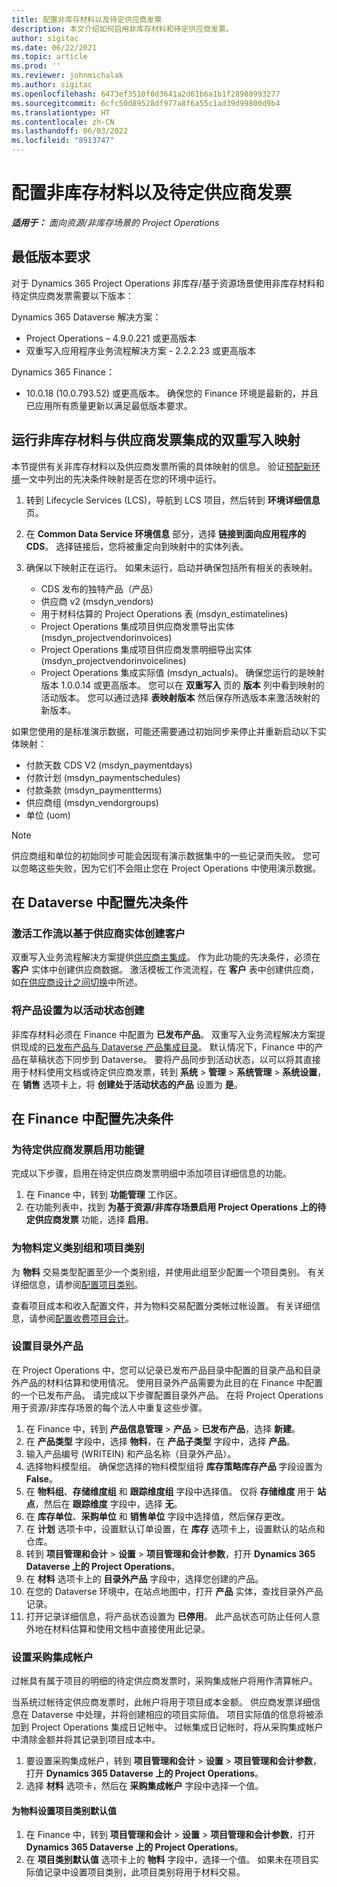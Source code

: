```yaml
---
title: 配置非库存材料以及待定供应商发票
description: 本文介绍如何启用非库存材料和待定供应商发票。
author: sigitac
ms.date: 06/22/2021
ms.topic: article
ms.prod: ''
ms.reviewer: johnmichalak
ms.author: sigitac
ms.openlocfilehash: 6473ef3510f0d3641a2d61b6a1b1f28980993277
ms.sourcegitcommit: 6cfc50d89528df977a8f6a55c1ad39d99800d9b4
ms.translationtype: HT
ms.contentlocale: zh-CN
ms.lasthandoff: 06/03/2022
ms.locfileid: "8913747"
---
```

# <a name="configure-non-stocked-materials-and-pending-vendor-invoices"></a>配置非库存材料以及待定供应商发票

_**适用于：** 面向资源/非库存场景的 Project Operations_

## <a name="minimum-version-requirement"></a>最低版本要求

对于 Dynamics 365 Project Operations 非库存/基于资源场景使用非库存材料和待定供应商发票需要以下版本：

Dynamics 365 Dataverse 解决方案：

- Project Operations – 4.9.0.221 或更高版本
- 双重写入应用程序业务流程解决方案 - 2.2.2.23 或更高版本

Dynamics 365 Finance：
- 10.0.18 (10.0.793.52) 或更高版本。 确保您的 Finance 环境是最新的，并且已应用所有质量更新以满足最低版本要求。

## <a name="run-dual-write-maps-for-non-stocked-materials-and-vendor-invoice-integration"></a>运行非库存材料与供应商发票集成的双重写入映射

本节提供有关非库存材料以及供应商发票所需的具体映射的信息。 验证[预配新环境](../environment/resource-provision-new-environment.md#run-project-operations-dual-write-maps)一文中列出的先决条件映射是否在您的环境中运行。

1. 转到 Lifecycle Services (LCS)，导航到 LCS 项目，然后转到 **环境详细信息** 页。
2. 在 **Common Data Service 环境信息** 部分，选择 **链接到面向应用程序的 CDS**。 选择链接后，您将被重定向到映射中的实体列表。
3. 确保以下映射正在运行。 如果未运行，启动并确保包括所有相关的表映射。

    - CDS 发布的独特产品（产品）
    - 供应商 v2 (msdyn_vendors)
    - 用于材料估算的 Project Operations 表 (msdyn_estimatelines)
    - Project Operations 集成项目供应商发票导出实体 (msdyn_projectvendorinvoices)
    - Project Operations 集成项目供应商发票明细导出实体 (msdyn_projectvendorinvoicelines)
    - Project Operations 集成实际值 (msdyn_actuals)。 确保您运行的是映射版本 1.0.0.14 或更高版本。 您可以在 **双重写入** 页的 **版本** 列中看到映射的活动版本。 您可以通过选择 **表映射版本** 然后保存所选版本来激活映射的新版本。

如果您使用的是标准演示数据，可能还需要通过初始同步来停止并重新启动以下实体映射：
  - 付款天数 CDS V2 (msdyn_paymentdays)
  - 付款计划 (msdyn_paymentschedules)
  - 付款条款 (msdyn_paymentterms)
  - 供应商组 (msdyn_vendorgroups)
  - 单位 (uom)

> [!NOTE]
> 供应商组和单位的初始同步可能会因现有演示数据集中的一些记录而失败。 您可以忽略这些失败，因为它们不会阻止您在 Project Operations 中使用演示数据。

## <a name="configure-prerequisites-in-dataverse"></a>在 Dataverse 中配置先决条件

### <a name="activate-workflow-to-create-accounts-based-on-vendor-entity"></a>激活工作流以基于供应商实体创建客户

双重写入业务流程解决方案提供[供应商主集成](/dynamics365/fin-ops-core/dev-itpro/data-entities/dual-write/vendor-mapping)。 作为此功能的先决条件，必须在 **客户** 实体中创建供应商数据。 激活模板工作流流程，在 **客户** 表中创建供应商，如[在供应商设计之间切换](/dynamics365/fin-ops-core/dev-itpro/data-entities/dual-write/vendor-switch)中所述。

### <a name="set-products-to-be-created-as-active"></a>将产品设置为以活动状态创建

非库存材料必须在 Finance 中配置为 **已发布产品**。 双重写入业务流程解决方案提供现成的[已发布产品与 Dataverse 产品集成目录](/dynamics365/fin-ops-core/dev-itpro/data-entities/dual-write/product-mapping)。 默认情况下，Finance 中的产品在草稿状态下同步到 Dataverse。 要将产品同步到活动状态，以可以将其直接用于材料使用文档或待定供应商发票，转到 **系统** > **管理** > **系统管理** > **系统设置**，在 **销售** 选项卡上，将 **创建处于活动状态的产品** 设置为 **是**。

## <a name="configure-prerequisites-in-finance"></a>在 Finance 中配置先决条件

### <a name="enable-the-feature-key-for-pending-vendor-invoices"></a>为待定供应商发票启用功能键

完成以下步骤，启用在待定供应商发票明细中添加项目详细信息的功能。

1. 在 Finance 中，转到 **功能管理** 工作区。
2. 在功能列表中，找到 **为基于资源/非库存场景启用 Project Operations 上的待定供应商发票** 功能，选择 **启用**。

### <a name="define-category-groups-and-project-categories-for-items"></a>为物料定义类别组和项目类别

为 **物料** 交易类型配置至少一个类别组，并使用此组至少配置一个项目类别。 有关详细信息，请参阅[配置项目类别](../project-accounting/configure-project-categories.md#category-groups)。

查看项目成本和收入配置文件，并为物料交易配置分类帐过帐设置。 有关详细信息，请参阅[配置收费项目会计](../project-accounting/configure-accounting-billable-projects.md)。

### <a name="set-up-a-write-in-product"></a>设置目录外产品

在 Project Operations 中，您可以记录已发布产品目录中配置的目录产品和目录外产品的材料估算和使用情况。 使用目录外产品需要为此目的在 Finance 中配置的一个已发布产品。 请完成以下步骤配置目录外产品。 在将 Project Operations 用于资源/非库存场景的每个法人中重复这些步骤。

1. 在 Finance 中，转到 **产品信息管理** > **产品** > **已发布产品**，选择 **新建**。
2. 在 **产品类型** 字段中，选择 **物料**，在 **产品子类型** 字段中，选择 **产品**。
3. 输入产品编号 (WRITEIN) 和产品名称（目录外产品）。
4. 选择物料模型组。 确保您选择的物料模型组将 **库存策略库存产品** 字段设置为 **False**。
5. 在 **物料组**、**存储维度组** 和 **跟踪维度组** 字段中选择值。 仅将 **存储维度** 用于 **站点**，然后在 **跟踪维度** 字段中，选择 **无**。
6. 在 **库存单位**、**采购单位** 和 **销售单位** 字段中选择值，然后保存更改。
7. 在 **计划** 选项卡中，设置默认订单设置，在 **库存** 选项卡上，设置默认的站点和仓库。
8. 转到 **项目管理和会计** > **设置** > **项目管理和会计参数**，打开 **Dynamics 365 Dataverse 上的 Project Operations**。 
9. 在 **材料** 选项卡上的 **目录外产品** 字段中，选择您创建的产品。
10. 在您的 Dataverse 环境中，在站点地图中，打开 **产品** 实体，查找目录外产品记录。 
11. 打开记录详细信息，将产品状态设置为 **已停用**。 此产品状态可防止任何人意外地在材料估算和使用文档中直接使用此记录。

### <a name="set-up-a-procurement-integration-account"></a>设置采购集成帐户

过帐具有属于项目的明细的待定供应商发票时，采购集成帐户将用作清算帐户。

当系统过帐待定供应商发票时，此帐户将用于项目成本金额。 供应商发票详细信息在 Dataverse 中处理，并将创建相应的项目实际值。 项目实际值的信息将被添加到 Project Operations 集成日记帐中。 过帐集成日记帐时，将从采购集成帐户中清除金额并将其记录到项目成本中。

1. 要设置采购集成帐户，转到 **项目管理和会计** > **设置** > **项目管理和会计参数**，打开 **Dynamics 365 Dataverse 上的 Project Operations**。 
2. 选择 **材料** 选项卡，然后在 **采购集成帐户** 字段中选择一个值。

#### <a name="set-up-project-category-defaults-for-an-item"></a>为物料设置项目类别默认值

1. 在 Finance 中，转到 **项目管理和会计** > **设置** > **项目管理和会计参数**，打开 **Dynamics 365 Dataverse 上的 Project Operations**。 
2. 在 **项目类别默认值** 选项卡上的 **物料** 字段中，选择一个值。 如果未在项目实际值记录中设置项目类别，此项目类别将用于材料交易。
